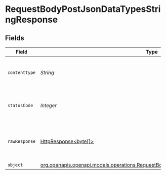 # RequestBodyPostJsonDataTypesStringResponse


## Fields

| Field                                                                                                                                                              | Type                                                                                                                                                               | Required                                                                                                                                                           | Description                                                                                                                                                        |
| ------------------------------------------------------------------------------------------------------------------------------------------------------------------ | ------------------------------------------------------------------------------------------------------------------------------------------------------------------ | ------------------------------------------------------------------------------------------------------------------------------------------------------------------ | ------------------------------------------------------------------------------------------------------------------------------------------------------------------ |
| `contentType`                                                                                                                                                      | *String*                                                                                                                                                           | :heavy_check_mark:                                                                                                                                                 | HTTP response content type for this operation                                                                                                                      |
| `statusCode`                                                                                                                                                       | *Integer*                                                                                                                                                          | :heavy_check_mark:                                                                                                                                                 | HTTP response status code for this operation                                                                                                                       |
| `rawResponse`                                                                                                                                                      | [HttpResponse<byte[]>](https://docs.oracle.com/en/java/javase/11/docs/api/java.net.http/java/net/http/HttpResponse.html)                                           | :heavy_minus_sign:                                                                                                                                                 | Raw HTTP response; suitable for custom response parsing                                                                                                            |
| `object`                                                                                                                                                           | [org.openapis.openapi.models.operations.RequestBodyPostJsonDataTypesStringResponseBody](../../models/operations/RequestBodyPostJsonDataTypesStringResponseBody.md) | :heavy_minus_sign:                                                                                                                                                 | OK                                                                                                                                                                 |